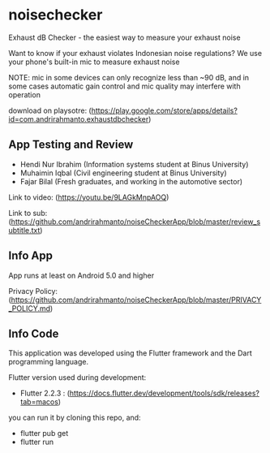 # noisechecker

Exhaust dB Checker - the easiest way to measure your exhaust noise

Want to know if your exhaust violates Indonesian noise regulations? We use your phone's built-in mic to measure exhaust noise

NOTE: mic in some devices can only recognize less than ~90 dB, and in some cases automatic gain control and mic quality may interfere with operation

download on playsotre: (https://play.google.com/store/apps/details?id=com.andrirahmanto.exhaustdbchecker)

## App Testing and Review
- Hendi Nur Ibrahim (Information systems student at Binus University)
- Muhaimin Iqbal (Civil engineering student at Binus University)
- Fajar Bilal (Fresh graduates, and working in the automotive sector) 

Link to video: (https://youtu.be/9LAGkMnpAOQ)

Link to sub: (https://github.com/andrirahmanto/noiseCheckerApp/blob/master/review_subtitle.txt)

## Info App
App runs at least on Android 5.0 and higher

Privacy Policy: (https://github.com/andrirahmanto/noiseCheckerApp/blob/master/PRIVACY_POLICY.md)

## Info Code
This application was developed using the Flutter framework and the Dart programming language.

Flutter version used during development:
- Flutter 2.2.3 : (https://docs.flutter.dev/development/tools/sdk/releases?tab=macos)

you can run it by cloning this repo, and:
- flutter pub get
- flutter run
